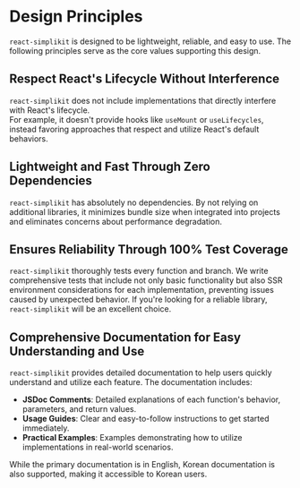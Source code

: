 # Design Principles

`react-simplikit` is designed to be lightweight, reliable, and easy to use. The following principles serve as the core values supporting this design.

## Respect React's Lifecycle Without Interference

`react-simplikit` does not include implementations that directly interfere with React's lifecycle.  
For example, it doesn't provide hooks like `useMount` or `useLifecycles`, instead favoring approaches that respect and utilize React's default behaviors.

## Lightweight and Fast Through Zero Dependencies

`react-simplikit` has absolutely no dependencies. By not relying on additional libraries, it minimizes bundle size when integrated into projects and eliminates concerns about performance degradation.

## Ensures Reliability Through 100% Test Coverage

`react-simplikit` thoroughly tests every function and branch.
We write comprehensive tests that include not only basic functionality but also SSR environment considerations for each implementation, preventing issues caused by unexpected behavior.
If you're looking for a reliable library, `react-simplikit` will be an excellent choice.

## Comprehensive Documentation for Easy Understanding and Use

`react-simplikit` provides detailed documentation to help users quickly understand and utilize each feature. The documentation includes:

- **JSDoc Comments**: Detailed explanations of each function's behavior, parameters, and return values.
- **Usage Guides**: Clear and easy-to-follow instructions to get started immediately.
- **Practical Examples**: Examples demonstrating how to utilize implementations in real-world scenarios.

While the primary documentation is in English, Korean documentation is also supported, making it accessible to Korean users.
